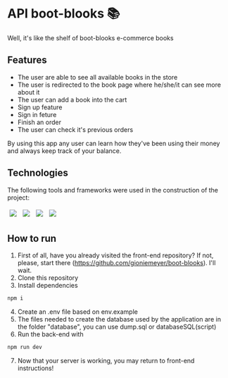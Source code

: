 # API boot-blooks 📚

Well, it's like the shelf of boot-blooks e-commerce books

## Features

- The user are able to see all available books in the store
- The user is redirected to the book page where he/she/it can see more about it
- The user can add a book into the cart
- Sign up feature
- Sign in feture
- Finish an order
- The user can check it's previous orders

By using this app any user can learn how they've been using their money and always keep track of your balance.

## Technologies
The following tools and frameworks were used in the construction of the project:<br>
<p>
  <img style='margin: 5px;' src='https://img.shields.io/badge/Node.js-339933?style=for-the-badge&logo=nodedotjs&logoColor=white'>
  <img style='margin: 5px;' src='https://img.shields.io/badge/PostgreSQL-316192?style=for-the-badge&logo=postgresql&logoColor=white'>
  <img style='margin: 5px;' src="https://img.shields.io/badge/Express.js-000000?style=for-the-badge&logo=express&logoColor=white"/>
  <img style='margin: 5px;' src="https://img.shields.io/badge/Jest-C21325?style=for-the-badge&logo=jest&logoColor=white"/>

</p>

## How to run

1. First of all, have you already visited the front-end repository? If not, please, start there (https://github.com/gioniemeyer/boot-blooks). I'll wait.
2. Clone this repository
3. Install dependencies
```bash
npm i
```
4. Create an .env file based on env.example
5. The files needed to create the database used by the application are in the folder "database", you can use dump.sql or databaseSQL(script)
6. Run the back-end with
```bash
npm run dev
```
7. Now that your server is working, you may return to front-end instructions!
